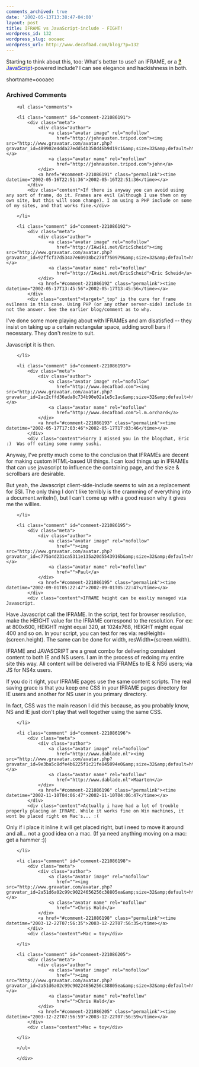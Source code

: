 ```yaml
---
comments_archived: true
date: '2002-05-13T13:38:47-04:00'
layout: post
title: IFRAME vs JavaScript-include - FIGHT!
wordpress_id: 132
wordpress_slug: oooaec
wordpress_url: http://www.decafbad.com/blog/?p=132
---
```

<p>Starting to think about this, too:  What's better to use?  an IFRAME, or a <span style='background : #FFFFCE;'><a href="http://www.decafbad.com/twiki/bin/edit/Main/JavaScript?topicparent=Main.FilterData"><b>?</b></a><font color="#0000FF">JavaScript</font></span>-powered include?  I can see elegance and hackishness in both.</p>
<!--more-->
shortname=oooaec

<div id="comments" class="comments archived-comments">
            <h3>Archived Comments</h3>
            
        <ul class="comments">
            
        <li class="comment" id="comment-221086191">
            <div class="meta">
                <div class="author">
                    <a class="avatar image" rel="nofollow" 
                       href="http://johnausten.tripod.com"><img src="http://www.gravatar.com/avatar.php?gravatar_id=489902e4dda27edd54b350d46b9d19c1&amp;size=32&amp;default=http://mediacdn.disqus.com/1320279820/images/noavatar32.png"/></a>
                    <a class="avatar name" rel="nofollow" 
                       href="http://johnausten.tripod.com">john</a>
                </div>
                <a href="#comment-221086191" class="permalink"><time datetime="2002-05-16T22:51:36">2002-05-16T22:51:36</time></a>
            </div>
            <div class="content">If there is anyway you can avoid using any sort of frame, do it. Frames are evil (although I use them on my own site, but this will soon change). I am using a PHP include on some of my sites, and that works fine.</div>
            
        </li>
    
        <li class="comment" id="comment-221086192">
            <div class="meta">
                <div class="author">
                    <a class="avatar image" rel="nofollow" 
                       href="http://IAwiki.net/EricScheid"><img src="http://www.gravatar.com/avatar.php?gravatar_id=92ffcf37d534a7e60938bc270f750979&amp;size=32&amp;default=http://mediacdn.disqus.com/1320279820/images/noavatar32.png"/></a>
                    <a class="avatar name" rel="nofollow" 
                       href="http://IAwiki.net/EricScheid">Eric Scheid</a>
                </div>
                <a href="#comment-221086192" class="permalink"><time datetime="2002-05-17T13:45:56">2002-05-17T13:45:56</time></a>
            </div>
            <div class="content">target="_top" is the cure for frame evilness in this case. Using PHP (or any other server-side) include is not the answer. See the earlier blog/comment as to why.

I've done some more playing about with IFRAMEs and am disatisfied -- they insist on taking up a certain rectangular space, adding scroll bars if necessary. They don't resize to suit.

Javascript it is then.</div>
            
        </li>
    
        <li class="comment" id="comment-221086193">
            <div class="meta">
                <div class="author">
                    <a class="avatar image" rel="nofollow" 
                       href="http://www.decafbad.com"><img src="http://www.gravatar.com/avatar.php?gravatar_id=2ac2cffd36ada8c734b90e02a1e5c1ac&amp;size=32&amp;default=http://mediacdn.disqus.com/1320279820/images/noavatar32.png"/></a>
                    <a class="avatar name" rel="nofollow" 
                       href="http://www.decafbad.com">l.m.orchard</a>
                </div>
                <a href="#comment-221086193" class="permalink"><time datetime="2002-05-17T17:03:46">2002-05-17T17:03:46</time></a>
            </div>
            <div class="content">Sorry I missed you in the blogchat, Eric :)  Was off eating some nummy sushi.  

Anyway, I've pretty much come to the conclusion that IFRAMEs are decent for making custom HTML-based UI things.  I can load things up in IFRAMEs that can use javascript to influence the containing page, and the size & scrollbars are desirable.  

But yeah, the Javascript client-side-include seems to win as a replacement for SSI.  The only thing I don't like terribly is the cramming of everything into a document.writeln(), but I can't come up with a good reason why it gives me the willies.</div>
            
        </li>
    
        <li class="comment" id="comment-221086195">
            <div class="meta">
                <div class="author">
                    <a class="avatar image" rel="nofollow" 
                       href=""><img src="http://www.gravatar.com/avatar.php?gravatar_id=c775a4d231ca5311e135a20d5543916b&amp;size=32&amp;default=http://mediacdn.disqus.com/1320279820/images/noavatar32.png"/></a>
                    <a class="avatar name" rel="nofollow" 
                       href="">Paul</a>
                </div>
                <a href="#comment-221086195" class="permalink"><time datetime="2002-09-01T05:22:47">2002-09-01T05:22:47</time></a>
            </div>
            <div class="content">IFRAME height can be easliy managed via Javascript.

Have Javascript call the IFRAME. In the script, test for browser resolution, make the HEIGHT value for the IFRAME correspond to the resolution.  For ex:  at 800x600, HEIGHT might equal 320, at 1024x768, HEIGHT might equal 400 and so on.  In your script, you can test for res via: resHeight=(screen.height).  The same can be done for width, resWidth=(screen.width).

IFRAME and JAVASCRIPT are a great combo for delivering consistent content to both IE and NS users.  I am in the process of redoing my entire site this way.  All content will be delivered via IFRAMEs to IE & NS6 users; via JS for NS4x users.

If you do it right, your IFRAME pages use the same content scripts.  The real saving grace is that you keep one CSS in your IFRAME pages directory for IE users and another for NS user in you primary directory.

In fact, CSS was the main reason I did this because, as you probably know, NS and IE just don't play that well together using the same CSS.</div>
            
        </li>
    
        <li class="comment" id="comment-221086196">
            <div class="meta">
                <div class="author">
                    <a class="avatar image" rel="nofollow" 
                       href="http://www.dablade.nl"><img src="http://www.gravatar.com/avatar.php?gravatar_id=9e3ba5c8dfe4b6225f1c21fe845094e0&amp;size=32&amp;default=http://mediacdn.disqus.com/1320279820/images/noavatar32.png"/></a>
                    <a class="avatar name" rel="nofollow" 
                       href="http://www.dablade.nl">Maarten</a>
                </div>
                <a href="#comment-221086196" class="permalink"><time datetime="2002-11-10T04:06:47">2002-11-10T04:06:47</time></a>
            </div>
            <div class="content">Actually i have had a lot of trouble properly placing an IFRAME. While it works fine on Win machines, it wont be placed right on Mac's... :(

Only if i place it inline it will get placed right, but i need to move it around and all... not a good idea on a mac. (If ya need anything moving on a mac: get a hammer :))</div>
            
        </li>
    
        <li class="comment" id="comment-221086198">
            <div class="meta">
                <div class="author">
                    <a class="avatar image" rel="nofollow" 
                       href=""><img src="http://www.gravatar.com/avatar.php?gravatar_id=2a51d6a02c99c90224656256c38805ea&amp;size=32&amp;default=http://mediacdn.disqus.com/1320279820/images/noavatar32.png"/></a>
                    <a class="avatar name" rel="nofollow" 
                       href="">Chris Hald</a>
                </div>
                <a href="#comment-221086198" class="permalink"><time datetime="2003-12-22T07:56:35">2003-12-22T07:56:35</time></a>
            </div>
            <div class="content">Mac = toy</div>
            
        </li>
    
        <li class="comment" id="comment-221086205">
            <div class="meta">
                <div class="author">
                    <a class="avatar image" rel="nofollow" 
                       href=""><img src="http://www.gravatar.com/avatar.php?gravatar_id=2a51d6a02c99c90224656256c38805ea&amp;size=32&amp;default=http://mediacdn.disqus.com/1320279820/images/noavatar32.png"/></a>
                    <a class="avatar name" rel="nofollow" 
                       href="">Chris Hald</a>
                </div>
                <a href="#comment-221086205" class="permalink"><time datetime="2003-12-22T07:56:59">2003-12-22T07:56:59</time></a>
            </div>
            <div class="content">Mac = toy</div>
            
        </li>
    
        </ul>
    
        </div>
    